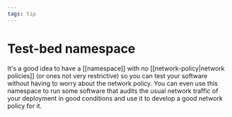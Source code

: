 ```yaml
---
tags: tip
---
```


# Test-bed namespace
It's a good idea to have a [[namespace]] with no [[network-policy|network policies]] (or ones not very restrictive) so you can test your software without having to worry about the network policy. You can even use this namespace to run some software that audits the usual network traffic of your deployment in good conditions and use it to develop a good network policy for it.
